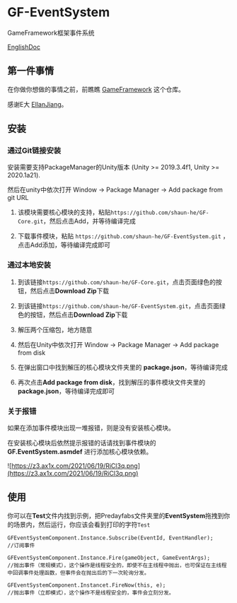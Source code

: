# GF-EventSystem

GameFramework框架事件系统

[EnglishDoc](README.md)

## 第一件事情

在你做你想做的事情之前，前瞧瞧 [GameFramework](https://github.com/EllanJiang/GameFramework) 这个仓库。

感谢E大 [EllanJiang](https://github.com/EllanJiang)。

## 安装

### 通过Git链接安装

安装需要支持PackageManager的Unity版本 (Unity >= 2019.3.4f1, Unity >= 2020.1a21). 

然后在unity中依次打开 Window -> Package Manager -> Add package from git URL

1. 该模块需要核心模块的支持，粘贴`https://github.com/shaun-he/GF-Core.git`，然后点击Add，并等待编译完成

2. 下载事件模块，粘贴 `https://github.com/shaun-he/GF-EventSystem.git` ，点击Add添加，等待编译完成即可

### 通过本地安装

1. 到该链接`https://github.com/shaun-he/GF-Core.git`，点击页面绿色的按钮，然后点击**Download Zip**下载

2. 到该链接`https://github.com/shaun-he/GF-EventSystem.git`，点击页面绿色的按钮，然后点击**Download Zip**下载

3. 解压两个压缩包，地方随意

4. 然后在Unity中依次打开 Window -> Package Manager -> Add package from disk

5. 在弹出窗口中找到解压的核心模块文件夹里的 **package.json**，等待编译完成

6. 再次点击**Add package from disk**，找到解压的事件模块文件夹里的**package.json**，等待编译完成即可

### 关于报错

如果在添加事件模块出现一堆报错，则是没有安装核心模块。

在安装核心模块后依然提示报错的话请找到事件模块的 **GF.EventSystem.asmdef** 进行添加核心模块依赖。

![https://z3.ax1x.com/2021/06/19/RiCl3q.png](https://z3.ax1x.com/2021/06/19/RiCl3q.png)

## 使用

你可以在**Test**文件内找到示例，把Predayfabs文件夹里的**EventSystem**拖拽到你的场景内，然后运行，你应该会看到打印的字符`Test`

```
GFEventSystemComponent.Instance.Subscribe(EventId, EventHandler);
//订阅事件
```

```
GFEventSystemComponent.Instance.Fire(gameObject, GameEventArgs);
//抛出事件（常规模式），这个操作是线程安全的，即使不在主线程中抛出，也可保证在主线程中回调事件处理函数，但事件会在抛出后的下一次轮询分发。
```

```
GFEventSystemComponent.Instancet.FireNow(this, e);
//抛出事件（立即模式），这个操作不是线程安全的，事件会立刻分发。
```
